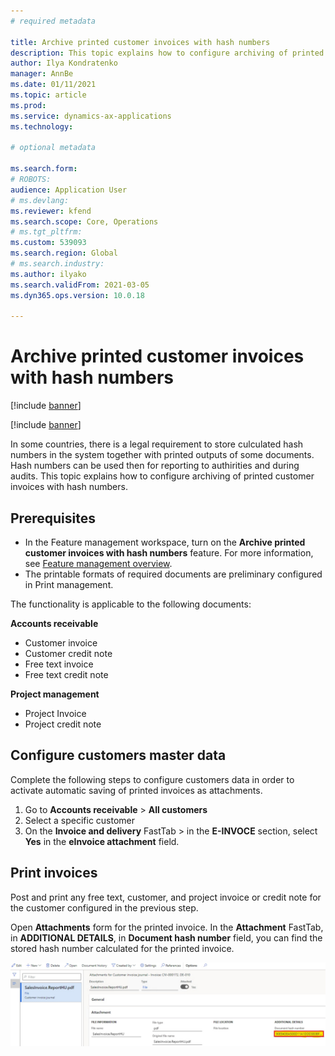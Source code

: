 ```yaml
---
# required metadata

title: Archive printed customer invoices with hash numbers
description: This topic explains how to configure archiving of printed customer invoices with hash numbers.  
author: Ilya Kondratenko
manager: AnnBe
ms.date: 01/11/2021
ms.topic: article
ms.prod: 
ms.service: dynamics-ax-applications
ms.technology: 

# optional metadata

ms.search.form:  
# ROBOTS: 
audience: Application User
# ms.devlang: 
ms.reviewer: kfend
ms.search.scope: Core, Operations
# ms.tgt_pltfrm: 
ms.custom: 539093
ms.search.region: Global
# ms.search.industry: 
ms.author: ilyako
ms.search.validFrom: 2021-03-05
ms.dyn365.ops.version: 10.0.18

---
```


# Archive printed customer invoices with hash numbers

[!include [banner](../includes/banner.md)]

[!include [banner](../includes/preview-banner.md)]

In some countries, there is a legal requirement to store culculated hash numbers in the system together with printed outputs of some documents. Hash numbers can be used then for reporting to authirities and during audits.
This topic explains how to configure archiving of printed customer invoices with hash numbers.

## Prerequisites

- In the Feature management workspace, turn on the **Archive printed customer invoices with hash numbers** feature. For more information, see [Feature management overview](../../fin-ops-core/fin-ops/get-started/feature-management/feature-management-overview.md).
- The printable formats of required documents are preliminary configured in Print management.

The functionality is applicable to the following documents:

**Accounts receivable**
- Customer invoice
- Customer credit note
- Free text invoice
- Free text credit note

**Project management**
- Project Invoice
- Project credit note

## Configure customers master data
Complete the following steps to configure customers data in order to activate automatic saving of printed invoices as attachments.

1. Go to **Accounts receivable** > **All customers** 
2. Select a specific customer
3. On the **Invoice and delivery** FastTab > in the **E-INVOCE** section, select **Yes** in the **eInvoice attachment** field.

## Print invoices
Post and print any free text, customer, and project invoice or credit note for the customer configured in the previous step.

Open **Attachments** form for the printed invoice. In the **Attachment** FastTab, in **ADDITIONAL DETAILS**, in **Document hash number** field, you can find the stored hash number calculated for the printed invoice.

![Attachment hash number](media/attach-hash-num.jpg)

